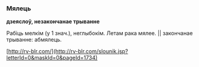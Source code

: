 ### Мялець
**дзеяслоў, незакончанае трыванне**

Рабіць мелкім (у 1 знач.), неглыбокім. Летам рака мялее. || закончанае трыванне: абмялець.

<a rel="author">[http://rv-blr.com/](http://rv-blr.com/slounik.jsp?letterId=0&maskId=0&pageId=1734)</a>
